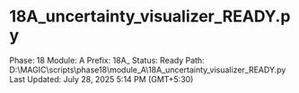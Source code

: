 # 18A_uncertainty_visualizer_READY.py

Phase: 18
Module: A
Prefix: 18A_
Status: Ready
Path: D:\MAGIC\scripts\phase18\module_A\18A_uncertainty_visualizer_READY.py
Last Updated: July 28, 2025 5:14 PM (GMT+5:30)